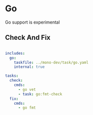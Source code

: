 # Go

Go support is experimental

## Check And Fix
```yaml

includes:
  go:
    taskfile: ../mono-dev/task/go.yaml
    internal: true

tasks:
  check:
    cmds:
      - go vet
      - task: go:fmt-check
  fix:
    cmds:
      - go fmt
  
```
